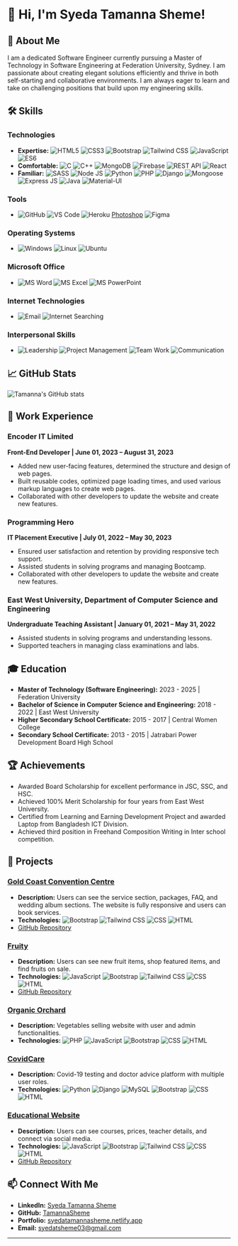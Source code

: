 

# 👋 Hi, I'm Syeda Tamanna Sheme!

## 🌟 About Me
I am a dedicated Software Engineer currently pursuing a Master of Technology in Software Engineering at Federation University, Sydney. I am passionate about creating elegant solutions efficiently and thrive in both self-starting and collaborative environments. I am always eager to learn and take on challenging positions that build upon my engineering skills.

## 🛠 Skills
### Technologies
- **Expertise:** ![HTML5](https://img.icons8.com/color/30/html-5.png) ![CSS3](https://img.icons8.com/color/30/css3.png) ![Bootstrap](https://img.icons8.com/color/30/bootstrap.png) ![Tailwind CSS](https://img.icons8.com/color/30/tailwindcss.png) ![JavaScript](https://img.icons8.com/color/30/javascript.png) ![ES6](https://img.icons8.com/color/30/es6.png)
- **Comfortable:** ![C](https://img.icons8.com/color/30/c-programming.png) ![C++](https://img.icons8.com/color/30/c-plus-plus-logo.png) ![MongoDB](https://img.icons8.com/color/30/mongodb.png) ![Firebase](https://img.icons8.com/color/30/firebase.png) ![REST API](https://img.icons8.com/color/30/api.png) ![React](https://img.icons8.com/color/30/react-native.png)
- **Familiar:** ![SASS](https://img.icons8.com/color/30/sass.png) ![Node JS](https://img.icons8.com/color/30/nodejs.png) ![Python](https://img.icons8.com/color/30/python.png) ![PHP](https://img.icons8.com/color/30/php.png) ![Django](https://img.icons8.com/color/30/django.png) ![Mongoose](https://img.icons8.com/color/30/mongoose.png) ![Express JS](https://img.icons8.com/color/30/express.png) ![Java](https://img.icons8.com/color/30/java-coffee-cup-logo.png) ![Material-UI](https://img.icons8.com/color/30/material-ui.png)

### Tools
- ![GitHub](https://img.icons8.com/color/30/github.png) ![VS Code](https://img.icons8.com/color/30/visual-studio-code-2019.png)  ![Heroku](https://img.icons8.com/color/30/heroku.png) [Photoshop](https://img.icons8.com/color/30/adobe-photoshop.png) ![Figma](https://img.icons8.com/color/30/figma.png)

### Operating Systems
- ![Windows](https://img.icons8.com/color/30/windows-logo.png) ![Linux](https://img.icons8.com/color/30/linux.png) ![Ubuntu](https://img.icons8.com/color/30/ubuntu.png)

### Microsoft Office
- ![MS Word](https://img.icons8.com/color/30/microsoft-word-2019.png) ![MS Excel](https://img.icons8.com/color/30/microsoft-excel-2019.png) ![MS PowerPoint](https://img.icons8.com/color/30/microsoft-powerpoint-2019.png)

### Internet Technologies
- ![Email](https://img.icons8.com/color/30/email.png) ![Internet Searching](https://img.icons8.com/color/30/google-web-search.png)

### Interpersonal Skills
- ![Leadership](https://img.icons8.com/color/30/leadership.png) ![Project Management](https://img.icons8.com/color/30/project-management.png) ![Team Work](https://img.icons8.com/color/30/teamwork.png) ![Communication](https://img.icons8.com/color/30/communication.png) 

## 📈 GitHub Stats
![Tamanna's GitHub stats](https://github-readme-stats.vercel.app/api?username=TamannaSheme&show_icons=true&theme=radical)

## 🔭 Work Experience
### Encoder IT Limited
**Front-End Developer | June 01, 2023 – August 31, 2023**
- Added new user-facing features, determined the structure and design of web pages.
- Built reusable codes, optimized page loading times, and used various markup languages to create web pages.
- Collaborated with other developers to update the website and create new features.

### Programming Hero
**IT Placement Executive | July 01, 2022 – May 30, 2023**
- Ensured user satisfaction and retention by providing responsive tech support.
- Assisted students in solving programs and managing Bootcamp.
- Collaborated with other developers to update the website and create new features.

### East West University, Department of Computer Science and Engineering
**Undergraduate Teaching Assistant | January 01, 2021 – May 31, 2022**
- Assisted students in solving programs and understanding lessons.
- Supported teachers in managing class examinations and labs.

## 🎓 Education
- **Master of Technology (Software Engineering):** 2023 - 2025 | Federation University
- **Bachelor of Science in Computer Science and Engineering:** 2018 - 2022 | East West University
- **Higher Secondary School Certificate:** 2015 - 2017 | Central Women College
- **Secondary School Certificate:** 2013 - 2015 | Jatrabari Power Development Board High School

## 🏆 Achievements
- Awarded Board Scholarship for excellent performance in JSC, SSC, and HSC.
- Achieved 100% Merit Scholarship for four years from East West University.
- Certified from Learning and Earning Development Project and awarded Laptop from Bangladesh ICT Division.
- Achieved third position in Freehand Composition Writing in Inter school competition.

## 🚀 Projects
### [Gold Coast Convention Centre](https://tamannasheme.github.io/Gold_Coast_Convention-_Center/index.html)
- **Description:** Users can see the service section, packages, FAQ, and wedding album sections. The website is fully responsive and users can book services.
- **Technologies:** ![Bootstrap](https://img.icons8.com/color/20/bootstrap.png) ![Tailwind CSS](https://img.icons8.com/color/20/tailwindcss.png) ![CSS](https://img.icons8.com/color/20/css3.png) ![HTML](https://img.icons8.com/color/20/html-5.png)
- [GitHub Repository](https://github.com/TamannaSheme/Gold_Coast_Convention-_Center)

### [Fruity](https://tamannasheme.github.io/FRUIT_WEBSITE/)
- **Description:** Users can see new fruit items, shop featured items, and find fruits on sale.
- **Technologies:** ![JavaScript](https://img.icons8.com/color/20/javascript.png) ![Bootstrap](https://img.icons8.com/color/20/bootstrap.png) ![Tailwind CSS](https://img.icons8.com/color/20/tailwindcss.png) ![CSS](https://img.icons8.com/color/20/css3.png) ![HTML](https://img.icons8.com/color/20/html-5.png)
- [GitHub Repository](https://github.com/TamannaSheme/FRUIT_WEBSITE)

### [Organic Orchard](https://github.com/TamannaSheme/Organic-Orchard)
- **Description:** Vegetables selling website with user and admin functionalities.
- **Technologies:** ![PHP](https://img.icons8.com/color/20/php.png) ![JavaScript](https://img.icons8.com/color/20/javascript.png) ![Bootstrap](https://img.icons8.com/color/20/bootstrap.png) ![CSS](https://img.icons8.com/color/20/css3.png) ![HTML](https://img.icons8.com/color/20/html-5.png)

### [CovidCare](https://github.com/TamannaSheme/CovidCare)
- **Description:** Covid-19 testing and doctor advice platform with multiple user roles.
- **Technologies:** ![Python](https://img.icons8.com/color/20/python.png) ![Django](https://img.icons8.com/color/20/django.png) ![MySQL](https://img.icons8.com/color/20/mysql.png) ![Bootstrap](https://img.icons8.com/color/20/bootstrap.png) ![CSS](https://img.icons8.com/color/20/css3.png) ![HTML](https://img.icons8.com/color/20/html-5.png)

### [Educational Website](https://tamannasheme.github.io/Educational-Website/)
- **Description:** Users can see courses, prices, teacher details, and connect via social media.
- **Technologies:** ![JavaScript](https://img.icons8.com/color/20/javascript.png) ![Bootstrap](https://img.icons8.com/color/20/bootstrap.png) ![Tailwind CSS](https://img.icons8.com/color/20/tailwindcss.png) ![CSS](https://img.icons8.com/color/20/css3.png) ![HTML](https://img.icons8.com/color/20/html-5.png)
- [GitHub Repository](https://github.com/TamannaSheme/Educational-Website)

## 📫 Connect With Me
- **LinkedIn:** [Syeda Tamanna Sheme](https://www.linkedin.com/in/syeda-tamanna-sheme/)
- **GitHub:** [TamannaSheme](https://github.com/TamannaSheme)
- **Portfolio:** [syedatamannasheme.netlify.app](https://syedatamannasheme.netlify.app/)
- **Email:** syedatsheme03@gmail.com

---


